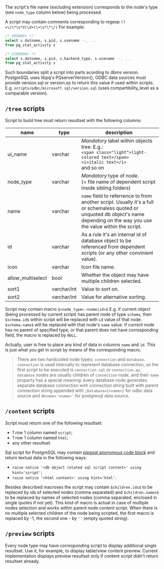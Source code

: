 The script's file name (excluding extension) corresponds to the node's type (see `node_type` column below) being processed.

A script may contain comments corresponding to regexp `(?=\/\*\s*V(\d+)\+\s*\*\/)`
For example:
```sql
/* V90000+ */
select s.datname, s.pid, s.usename --, ...
from pg_stat_activity s

/* V100000+ */
select s.datname, s.pid, s.backend_type, s.usename --, ...
from pg_stat_activity s
```
Such boundaries split a script into parts acording to dbms version. PostgreSQL uses libpq's PQserverVersion(), ODBC data sources must provide version.sql or version.qs to return this value if used within scripts. E.g. `scripts/odbc/microsoft sql/version.sql` (uses compartibility_level as a comparable version).

## `/tree` scripts

Script to build tree must return resultset with the following columns:

|name|type|description|
|--|--|--|
|ui_name|varchar|*Mandatory* label within objects tree. E.g.:<br/>`<span class="light">light-colored text</span>`<br/>`<i>italic text</i>`<br/>and so on|
|node_type|varchar|*Mandatory* type of node.<br/>(= file name of dependent script inside sibling folders)|
|name|varchar|`name` field to referrence to from another script. Usually it's a full or schemaless quoted or unquoted db object's name depending on the way you use the value within the script.|
|id|varchar|As a rule it's an internal id of database object to be referenced from dependent scripts (or any other convinient value).|
|icon|varchar|Icon file name.|
|allow_multiselect|bool|Whether the object may have multiple children selected.|
|sort1|varchar/int|Value to sort on.|
|sort2|varchar/int|Value for alternative sorting.|

Script may contain macro `$<node_type>.<name|id>$` E.g. if current object (being processed by current script) has parent node of type `schema`, then `$schema.id$` within script will be replaced with `id`
value of that node. `$schema.name$` will be replaced with that node's `name` value. If current node has no parent of specified type, or that parent does not have corresponding field, the macro is replaced by `NULL`.

Actually, user is free to place any kind of data in columns `name` and `id`. This is just what you get in script by means of the corresponding macro.

>There are two hardcoded node types: `connection` and `database`. `connection` is used internally to represent database connection, so the first script to be executed is `connection.sql` or `connection.qs`. `database` nodes are usually children of `connection` node, and their `name` property has a special meaning: every database node generates separate database connection with connection string built with parent connection string appended with `;Database={<name>}` for odbc data source and `dbname='<name>'` for postgresql data source.

## `/content` scripts
Script must return one of the following resultset:
- 1 row 1 column named `script`;
- 1 row 1 column named `html`;
- any other resultset.

Sql script for PostgreSQL may contain [plpgsql anonymous code block](https://github.com/parihaaraka/sqt/blob/master/scripts/postgres/content/table.sql) and return textual data in the following ways: 
- `raise notice '<db object related sql script content>' using hint='script'`;
- `raise notice '<html content>' using hint='html'`.


Besides described macroses the script may contain `$children.ids$` to be replaced by ids of selected nodes (comma separated) and `$children.names$` to be replaced by names of selected nodes (comma separated, enclosed in single quotes if not yet). This kind of macro is actual in case of multiple nodes selection and works within parent node content script. When there is no multiple selected children of the node being scripted, the first macro is replaced by -1, the second one - by `''` (empty quoted string).

## `/preview` scripts
Every node type may have corresponding script to display additional single resultset. Use it, for example, to display table/view content preview. Current implementation displays preview resultset only if content script didn't return resultset already.
